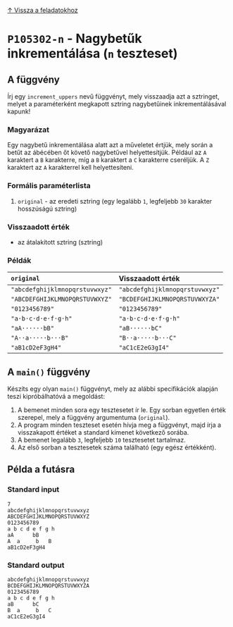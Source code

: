 
[↑ Vissza a feladatokhoz](./README.md)

# `P105302-n` - Nagybetűk inkrementálása (`n` teszteset)

## A függvény

Írj egy `increment_uppers` nevű függvényt, mely visszaadja azt a sztringet, melyet a paraméterként megkapott sztring nagybetűinek inkrementálásával kapunk!
### Magyarázat
Egy nagybetű inkrementálása alatt azt a műveletet értjük, mely során a betűt az ábécében őt követő nagybetűvel helyettesítjük. Például az `A` karaktert a `B` karakterre, míg a `B` karaktert a `C` karakterre cseréljük. A `Z` karaktert az `A` karakterrel kell helyettesíteni.

### Formális paraméterlista

1. `original` - az eredeti sztring (egy legalább `1`, legfeljebb `30` karakter hosszúságú sztring)

### Visszaadott érték

* az átalakított sztring (sztring)

### Példák

| `original` | Visszaadott érték | 
| :--- | :-- | 
| `"abcdefghijklmnopqrstuvwxyz"` | `"abcdefghijklmnopqrstuvwxyz"` | 
| `"ABCDEFGHIJKLMNOPQRSTUVWXYZ"` | `"BCDEFGHIJKLMNOPQRSTUVWXYZA"` | 
| `"0123456789"` | `"0123456789"` | 
| `"a·b·c·d·e·f·g·h"` | `"a·b·c·d·e·f·g·h"` | 
| `"aA······bB"` | `"aB······bC"` | 
| `"A··a·····b···B"` | `"B··a·····b···C"` | 
| `"aB1cD2eF3gH4"` | `"aC1cE2eG3gI4"` | 

## A `main()` függvény

Készíts egy olyan `main()` függvényt, mely az alábbi specifikációk alapján teszi kipróbálhatóvá a megoldást:

1. A bemenet minden sora egy tesztesetet ír le. Egy sorban egyetlen érték szerepel, mely a függvény argumentuma (`original`).
1. A program minden teszteset esetén hívja meg a függvényt, majd írja a visszakapott értéket a standard kimenet következő sorába.
1. A bemenet legalább `3`, legfeljebb `10` tesztesetet tartalmaz.
1. Az első sorban a tesztesetek száma található (egy egész értékként).

## Példa a futásra

### Standard input

```
7
abcdefghijklmnopqrstuvwxyz
ABCDEFGHIJKLMNOPQRSTUVWXYZ
0123456789
a b c d e f g h
aA      bB
A  a     b   B
aB1cD2eF3gH4
```

### Standard output

```
abcdefghijklmnopqrstuvwxyz
BCDEFGHIJKLMNOPQRSTUVWXYZA
0123456789
a b c d e f g h
aB      bC
B  a     b   C
aC1cE2eG3gI4
```